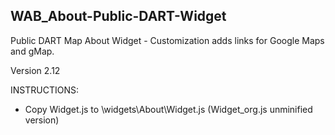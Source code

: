 ## WAB_About-Public-DART-Widget
Public DART Map About Widget - Customization adds links for Google Maps and gMap.

Version 2.12

INSTRUCTIONS:

* Copy Widget.js to \widgets\About\Widget.js (Widget_org.js unminified version) 
